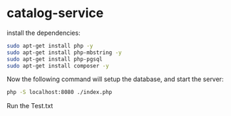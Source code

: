 # catalog-service

install the dependencies:

```bash
sudo apt-get install php -y
sudo apt-get install php-mbstring -y
sudo apt-get install php-pgsql
sudo apt-get install composer -y

```

Now the following command will setup the database, and start the server:

```bash
php -S localhost:8080 ./index.php
```

Run the Test.txt
